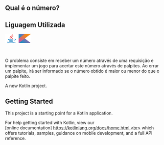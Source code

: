 ## Qual é o número?

<div style="display: inline_block">
  
## Liguagem Utilizada<br>
<img align="center" alt="" height="30" width="40" src="https://raw.githubusercontent.com/devicons/devicon/master/icons/java/java-original.svg">
<img align="center" alt="" height="30" width="40" src="https://raw.githubusercontent.com/devicons/devicon/master/icons/kotlin/kotlin-original.svg">
</div>

<br><br>
O problema consiste em receber um número através de uma requisição e implementar um jogo para acertar este número através de palpites. Ao errar um palpite, irá ser informado se
o número obtido é maior ou menor do que o palpite feito.



A new Kotlin project.

## Getting Started

This project is a starting point for a Kotlin application.


For help getting started with Kotlin, view our<br>
[online documentation] https://kotlinlang.org/docs/home.html,<br>
which offers tutorials,
samples, guidance on mobile development, and a full API reference.
